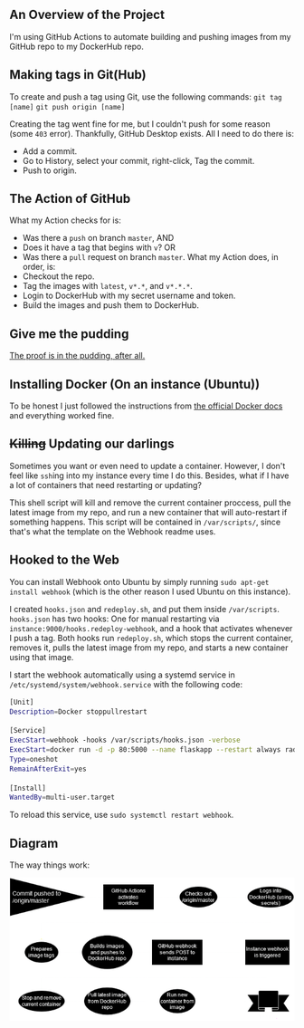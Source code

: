 ## An Overview of the Project
I'm using GitHub Actions to automate building and pushing images from my GitHub repo to my DockerHub repo.

## Making tags in Git(Hub)
To create and push a tag using Git, use the following commands:
`git tag [name]`
`git push origin [name]`

Creating the tag went fine for me, but I couldn't push for some reason (some `403` error). Thankfully, GitHub Desktop exists. All I need to do there is:
- Add a commit.
- Go to History, select your commit, right-click, Tag the commit.
- Push to origin.

## The Action of GitHub
What my Action checks for is:
- Was there a `push` on branch `master`, AND
- Does it have a tag that begins with `v`?
OR
- Was there a `pull` request on branch `master`.
What my Action does, in order, is:
- Checkout the repo.
- Tag the images with `latest`, `v*.*`, and `v*.*.*`.
- Login to DockerHub with my secret username and token.
- Build the images and push them to DockerHub.

## Give me the pudding
[The proof is in the pudding, after all.](https://hub.docker.com/repository/docker/radzo73/test-repo/)

## Installing Docker (On an instance (Ubuntu))
To be honest I just followed the instructions from [the official Docker docs](https://docs.docker.com/engine/install/ubuntu/#install-using-the-repository) and everything worked fine.

## ~~Killing~~ Updating our darlings
Sometimes you want or even need to update a container. However, I don't feel like `ssh`ing into my instance every time I do this. Besides, what if I have a lot of containers that need restarting or updating?

This shell script will kill and remove the current container proccess, pull the latest image from my repo, and run a new container that will auto-restart if something happens. This script will be contained in `/var/scripts/`, since that's what the template on the Webhook readme uses.

## Hooked to the Web
You can install Webhook onto Ubuntu by simply running `sudo apt-get install webhook` (which is the other reason I used Ubuntu on this instance).

I created `hooks.json` and `redeploy.sh`, and put them inside `/var/scripts`. `hooks.json` has two hooks: One for manual restarting via `instance:9000/hooks.redeploy-webhook`, and a hook that activates whenever I push a tag. Both hooks run `redeploy.sh`, which stops the current container, removes it, pulls the latest image from my repo, and starts a new container using that image.

I start the webhook automatically using a systemd service in `/etc/systemd/system/webhook.service` with the following code:
```sh
[Unit]
Description=Docker stoppullrestart

[Service]
ExecStart=webhook -hooks /var/scripts/hooks.json -verbose
ExecStart=docker run -d -p 80:5000 --name flaskapp --restart always radzo73/test-repo:latest
Type=oneshot
RemainAfterExit=yes

[Install]
WantedBy=multi-user.target
```

To reload this service, use `sudo systemctl restart webhook`.

## Diagram
The way things work:

![](./images/CDWorkflow.png)